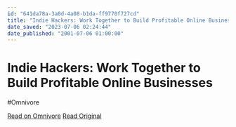 ```yaml
---
id: "641da78a-3a0d-4a08-b1da-ff9770f727cd"
title: "Indie Hackers: Work Together to Build Profitable Online Businesses"
date_saved: "2023-07-06 02:24:44"
date_published: "2001-07-06 01:00:00"
---
```


# Indie Hackers: Work Together to Build Profitable Online Businesses
#Omnivore

[Read on Omnivore](https://omnivore.app/me/https-www-indiehackers-com-18928ccde20)
[Read Original](https://www.indiehackers.com)

